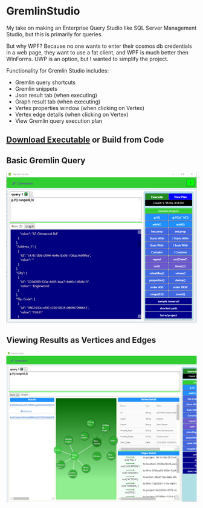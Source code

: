 # GremlinStudio
My take on making an Enterprise Query Studio like SQL Server Management Studio, but this is primarily for queries.

But why WPF?  Because no one wants to enter their cosmos db credentials in a web page, they want to use a fat client, and WPF is much better then WinForms.  UWP is an option, but I wanted to simplify the project.

Functionality for Gremlin Studio includes:
- Gremlin query shortcuts
- Gremlin snippets
- Json result tab (when executing)
- Graph result tab (when executing)
- Vertex properties window (when clicking on Vertex)
- Vertex edge details (when clicking on Vertex)
- View Gremlin query execution plan

## [Download Executable](https://gremlineditor.azurewebsites.net) or Build from Code

## Basic Gremlin Query
![](res/screenshotMain.png)

## Viewing Results as Vertices and Edges
![](res/screenshotGraph.png)
